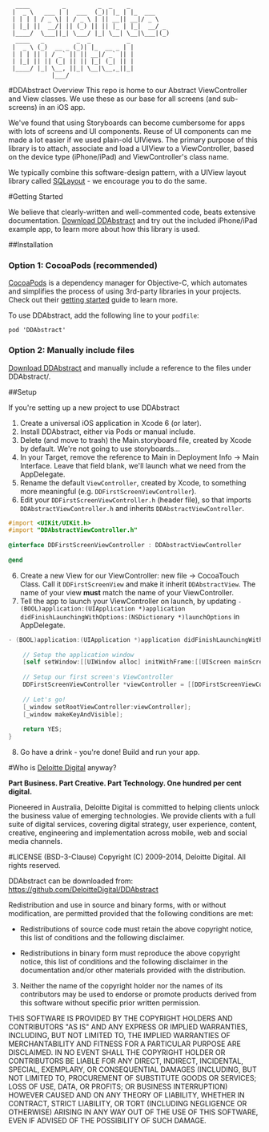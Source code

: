 	  ____         _         _  _    _           
	 |  _ \   ___ | |  ___  (_)| |_ | |_  ___    
	 | | | | / _ \| | / _ \ | || __|| __|/ _ \   
	 | |_| ||  __/| || (_) || || |_ | |_|  __/ _ 
	 |____/  \___||_| \___/ |_| \__| \__|\___|(_)
	  ____   _         _  _          _           
	 |  _ \ (_)  __ _ (_)| |_  __ _ | |          
	 | | | || | / _` || || __|/ _` || |          
	 | |_| || || (_| || || |_| (_| || |          
	 |____/ |_| \__, ||_| \__|\__,_||_|          
	            |___/                            


#DDAbstract Overview
This repo is home to our Abstract ViewController and View classes. We use these as our base for all screens (and sub-screens) in an iOS app.

We've found that using Storyboards can become cumbersome for apps with lots of screens and UI components. Reuse of UI components can me made a lot easier if we used plain-old UIViews. The primary purpose of this library is to attach, associate and load a UIView to a ViewController, based on the device type (iPhone/iPad) and ViewController's class name.

We typically combine this software-design pattern, with a UIView layout library called [SQLayout](https://github.com/dotb/SQLayout) - we encourage you to do the same.

#Getting Started

We believe that clearly-written and well-commented code, beats extensive documentation. [Download DDAbstract](https://github.com/DeloitteDigital/DDAbstract/archive/master.zip) and try out the included iPhone/iPad example app, to learn more about how this library is used.

##Installation

### Option 1: CocoaPods (recommended)

[CocoaPods](http://cocoapods.org/) is a dependency manager for Objective-C, which automates and simplifies the process of using 3rd-party libraries in your projects. Check out their [getting started](http://guides.cocoapods.org/using/getting-started.html) guide to learn more.

To use DDAbstract, add the following line to your `podfile`:

	pod 'DDAbstract'


### Option 2: Manually include files
[Download DDAbstract](https://github.com/DeloitteDigital/DDAbstract/archive/master.zip) and manually include a reference to the files under DDAbstract/.

##Setup

If you're setting up a new project to use DDAbstract

1. Create a universal iOS application in Xcode 6 (or later).
2. Install DDAbstract, either via Pods or manual include.
3. Delete (and move to trash) the Main.storyboard file, created by Xcode by default. We're not going to use storyboards...
4. In your Target, remove the reference to Main in Deployment Info -> Main Interface. Leave that field blank, we'll launch what we need from the AppDelegate.
4. Rename the default `ViewController`, created by Xcode, to something more meaningful (e.g. `DDFirstScreenViewController`).
5. Edit your `DDFirstScreenViewController.h` (header file), so that imports `DDAbstractViewController.h` and inherits `DDAbstractViewController`.

```  objective-c
#import <UIKit/UIKit.h>
#import "DDAbstractViewController.h"
	
@interface DDFirstScreenViewController : DDAbstractViewController
	
@end
```

6. Create a new View for our ViewController: new file -> CocoaTouch Class. Call it `DDFirstScreenView` and make it inherit `DDAbstractView`. The name of your view **must** match the name of your ViewController.
7. Tell the app to launch your ViewController on launch, by updating `- (BOOL)application:(UIApplication *)application didFinishLaunchingWithOptions:(NSDictionary *)launchOptions` in AppDelegate.

```  objective-c
- (BOOL)application:(UIApplication *)application didFinishLaunchingWithOptions:(NSDictionary *)launchOptions {
    
    // Setup the application window
    [self setWindow:[[UIWindow alloc] initWithFrame:[[UIScreen mainScreen] bounds]]];
    
    // Setup our first screen's ViewController
    DDFirstScreenViewController *viewController = [[DDFirstScreenViewController alloc] init];
    
    // Let's go!
    [_window setRootViewController:viewController];
    [_window makeKeyAndVisible];
    
    return YES;
}
```
8. Go have a drink - you're done! Build and run your app.


#Who is [Deloitte Digital](http://www.deloittedigital.com) anyway?

**Part Business. Part Creative. Part Technology. One hundred per cent digital.**

Pioneered in Australia, Deloitte Digital is committed to helping clients unlock the business value of emerging technologies. We provide clients with a full suite of digital services, covering digital strategy, user experience, content, creative, engineering and implementation across mobile, web and social media channels.

#LICENSE (BSD-3-Clause)
Copyright (C) 2009-2014, Deloitte Digital. All rights reserved.

DDAbstract can be downloaded from: https://github.com/DeloitteDigital/DDAbstract

Redistribution and use in source and binary forms, with or without
modification, are permitted provided that the following conditions are met:

* Redistributions of source code must retain the above copyright notice, this
list of conditions and the following disclaimer.

* Redistributions in binary form must reproduce the above copyright notice,
this list of conditions and the following disclaimer in the documentation
and/or other materials provided with the distribution.

3. Neither the name of the copyright holder nor the names of its contributors 
may be used to endorse or promote products derived from this software without 
specific prior written permission.

THIS SOFTWARE IS PROVIDED BY THE COPYRIGHT HOLDERS AND CONTRIBUTORS "AS IS"
AND ANY EXPRESS OR IMPLIED WARRANTIES, INCLUDING, BUT NOT LIMITED TO, THE
IMPLIED WARRANTIES OF MERCHANTABILITY AND FITNESS FOR A PARTICULAR PURPOSE ARE
DISCLAIMED. IN NO EVENT SHALL THE COPYRIGHT HOLDER OR CONTRIBUTORS BE LIABLE
FOR ANY DIRECT, INDIRECT, INCIDENTAL, SPECIAL, EXEMPLARY, OR CONSEQUENTIAL
DAMAGES (INCLUDING, BUT NOT LIMITED TO, PROCUREMENT OF SUBSTITUTE GOODS OR
SERVICES; LOSS OF USE, DATA, OR PROFITS; OR BUSINESS INTERRUPTION) HOWEVER
CAUSED AND ON ANY THEORY OF LIABILITY, WHETHER IN CONTRACT, STRICT LIABILITY,
OR TORT (INCLUDING NEGLIGENCE OR OTHERWISE) ARISING IN ANY WAY OUT OF THE USE
OF THIS SOFTWARE, EVEN IF ADVISED OF THE POSSIBILITY OF SUCH DAMAGE.
